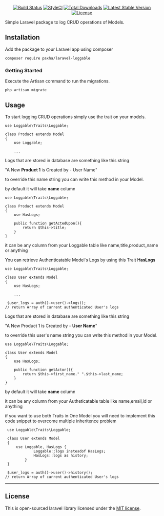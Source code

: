 <p align="center">
<a href="https://travis-ci.com/paxha/laravel-loggable.svg?branch=main"><img src="https://travis-ci.com/paxha/laravel-loggable.svg?branch=main" alt="Build Status"></a>
<a href="https://github.styleci.io/repos/379184993?branch=main"><img src="https://github.styleci.io/repos/379184993/shield?branch=main" alt="StyleCI"></a>
<a href="https://packagist.org/packages/paxha/laravel-loggable"><img src="https://poser.pugx.org/paxha/laravel-loggable/d/total.svg?format=flat-square" alt="Total Downloads"></a>
<a href="https://packagist.org/packages/paxha/laravel-loggable"><img src="https://poser.pugx.org/paxha/laravel-loggable/v/stable.svg?format=flat-square" alt="Latest Stable Version"></a>
<a href="https://packagist.org/packages/paxha/laravel-loggable"><img src="https://poser.pugx.org/paxha/laravel-loggable/license.svg?format=flat-square" alt="License"></a>
</p>

Simple Laravel package to log CRUD operations of Models.


## Installation

Add the package to your Laravel app using composer

```
composer require paxha/laravel-loggable
```

### Getting Started

Execute the Artisan command to run the migrations.

```
php artisan migrate

```
## Usage

To start logging CRUD operations simply use the trait on your models.

```
use Loggable\Traits\Loggable;

class Product extends Model
{
    use Loggable;

    ...
```
Logs that are stored in database are something like this string

"A New **Product 1** is Created by - User Name"

to override this name string you can write this method in your Model.
 
by default it will take **name** column
```
use Loggable\Traits\Loggable;

class Product extends Model
{
    use HasLogs;

    public function getActedUpon(){
        return $this->title;
    }
}
```
it can be any column from your Loggable table like name,title,product_name or anything

You can retrieve Authenticatable Model's Logs by using this Trait **HasLogs**
```
use Loggable\Traits\Loggable;

class User extends Model
{
    use HasLogs;

    ...
```
```
 $user_logs = auth()->user()->logs();
// return Array of current authenticated User's logs
 ```
Logs that are stored in database are something like this string

"A New Product 1 is Created by - **User Name**"

to override this user's name string you can write this method in your Model.
 ```
 use Loggable\Traits\Loggable;
 
 class User extends Model
 {
     use HasLogs;
 
     public function getActor(){
         return $this->first_name." ".$this->last_name;
     }
 }
 ```

by default it will take **name** column

it can be any column from your Autheticatable table like name,email,id or anything

if you want to use both Traits in One Model you will need to implement this code snippet to overcome multiple inheritence problem
```
 use Loggable\Traits\Loggable;
 
 class User extends Model
 {
     use Loggable, HasLogs {
             Loggable::logs insteadof HasLogs;
             HasLogs::logs as history;
         }
 }
 ```
```
 $user_logs = auth()->user()->history();
// return Array of current authenticated User's logs
 ```

---

## License

This is open-sourced laravel library licensed under the [MIT license](https://opensource.org/licenses/MIT).
